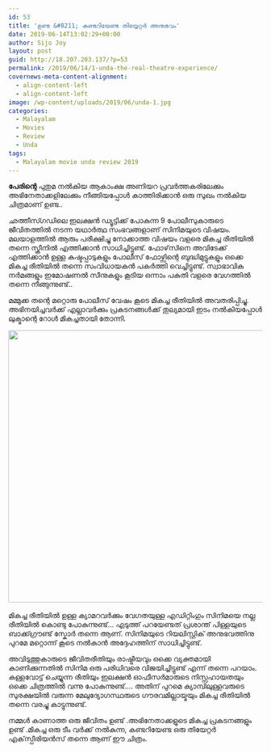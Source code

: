 ```yaml
---
id: 53
title: 'ഉണ്ട &#8211; കണ്ടറിയേണ്ട തിയ്യേറ്റര്‍ അനുഭവം'
date: 2019-06-14T13:02:29+00:00
author: Sijo Joy
layout: post
guid: http://18.207.203.137/?p=53
permalink: /2019/06/14/1-unda-the-real-theatre-experience/
covernews-meta-content-alignment:
  - align-content-left
  - align-content-left
image: /wp-content/uploads/2019/06/unda-1.jpg
categories:
  - Malayalam
  - Movies
  - Review
  - Unda
tags:
  - Malayalam movie unda review 2019
---
```

**പേരിന്റെ**&nbsp;പുതുമ നൽകിയ ആകാംക്ഷ അണിയറ പ്രവര്‍ത്തകരിലേക്കും അഭിനേതാക്കളിലേക്കും നീങ്ങിയപ്പോള്‍ കാത്തിരിക്കാൻ ഒരു സുഖം നൽകിയ ചിത്രമാണ് ഉണ്ട..

ഛത്തീസ്ഗഡിലെ ഇലക്ഷൻ ഡ്യൂട്ടിക്ക് പോകുന്ന 9 പോലീസുകാരുടെ ജീവിതത്തിൽ നടന്ന യഥാർത്ഥ സംഭവങ്ങളാണ് സിനിമയുടെ വിഷയം. മലയാളത്തിൽ ആരും പരീക്ഷിച്ചു നോക്കാത്ത വിഷയം വളരെ മികച്ച രീതിയിൽ തന്നെ സ്ക്രീനിൽ എത്തിക്കാൻ സാധിച്ചിട്ടുണ്ട്. ഫോഴ്‌സിനെ അവിടേക്ക് എത്തിക്കാൻ ഉള്ള കഷ്ടപ്പാടുകളും പോലീസ് ഫോഴ്സിന്റെ ബുദ്ധിമുട്ടുകളും ഒക്കെ മികച്ച രീതിയിൽ തന്നെ സംവിധായകൻ പകർത്തി വെച്ചിട്ടുണ്ട്. സ്വാഭാവിക നർമങ്ങളും ഇമോഷണൽ സീനുകളും കൂടിയ ഒന്നാം പകുതി വളരെ വേഗത്തിൽ തന്നെ നീങ്ങുന്നുണ്ട്..

മമ്മുക്ക തന്റെ മറ്റൊരു പോലീസ് വേഷം കൂടെ മികച്ച രീതിയില്‍ അവതരിപ്പിച്ചു. അഭിനയിച്ചവർക്ക് എല്ലാവർക്കും പ്രകടനങ്ങൾക്ക് തുല്യമായി ഇടം നൽകിയപ്പോൾ ലുക്മാന്റെ റോൾ മികച്ചതായി തോന്നി.

<div class="wp-block-image">
  <img loading="lazy" width="960" height="539" src="/wp-content/uploads/2019/06/unda-4.jpg" alt="" class="wp-image-57" srcset="/wp-content/uploads/2019/06/unda-4.jpg 960w, /wp-content/uploads/2019/06/unda-4-300x168.jpg 300w, /wp-content/uploads/2019/06/unda-4-768x431.jpg 768w" sizes="(max-width: 960px) 100vw, 960px" />
</div>

മികച്ച രീതിയിൽ ഉള്ള ക്യാമറവർക്കും വേഗതയുള്ള എഡിറ്റിംഗും സിനിമയെ നല്ല രീതിയിൽ കൊണ്ടു പോകുന്നുണ്ട്… എടുത്ത് പറയേണ്ടത് പ്രശാന്ത് പിള്ളയുടെ ബാക്ക്ഗ്രൗണ്ട് സ്കോർ തന്നെ ആണ്. സിനിമയുടെ റിയലിസ്റ്റിക് അനുഭവത്തിനു പുറമേ മറ്റൊന്ന് കൂടെ നൽകാൻ അദ്ദേഹത്തിന് സാധിച്ചിട്ടുണ്ട്.

അവിടുത്തുകാരുടെ ജീവിതരീതിയും രാഷ്ട്രീയവും ഒക്കെ വ്യക്തമായി കാണിക്കുന്നതിൽ സിനിമ ഒരു പരിധിവരെ വിജയിച്ചിട്ടുണ്ട് എന്ന് തന്നെ പറയാം. കള്ളവോട്ട് ചെയ്യുന്ന രീതിയും ഇലക്ഷൻ ഓഫീസർമാരുടെ നിസ്സഹായതയും ഒക്കെ ചിത്രത്തിൽ വന്നു പോകുന്നുണ്ട്…. അതിന് പുറമെ ക്യാമ്പിലുള്ളവരുടെ സുരക്ഷയിൽ വരുന്ന മേലുദ്യോഗസ്ഥരുടെ ഗൗരവമില്ലായ്മയും മികച്ച രീതിയിൽ തന്നെ വരച്ചു കാട്ടുന്നുണ്ട്.

നമ്മൾ കാണാത്ത ഒരു ജീവിതം ഉണ്ട് .അഭിനേതാക്കളുടെ മികച്ച പ്രകടനങ്ങളും ഉണ്ട് .മികച്ച ഒരു ടീം വർക്ക് നൽകുന്ന, കണ്ടറിയേണ്ട ഒരു തിയേറ്റർ എക്‌സ്പീരിയൻസ് തന്നെ ആണ് ഈ ചിത്രം.
